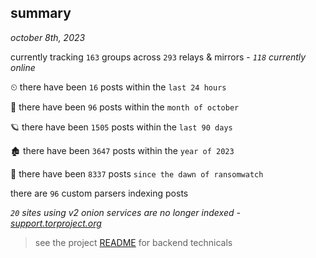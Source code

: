 
## summary
_october 8th, 2023_

currently tracking `163` groups across `293` relays & mirrors - _`118` currently online_

⏲ there have been `16` posts within the `last 24 hours`

🦈 there have been `96` posts within the `month of october`

🪐 there have been `1505` posts within the `last 90 days`

🏚 there have been `3647` posts within the `year of 2023`

🦕 there have been `8337` posts `since the dawn of ransomwatch`

there are `96` custom parsers indexing posts

_`20` sites using v2 onion services are no longer indexed - [support.torproject.org](https://support.torproject.org/onionservices/v2-deprecation/)_

> see the project [README](https://github.com/joshhighet/ransomwatch#ransomwatch--) for backend technicals
